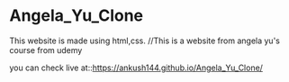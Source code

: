 # Angela_Yu_Clone
This website is made using html,css. 
//This is a website from angela yu's course from udemy

you can check live at::https://ankush144.github.io/Angela_Yu_Clone/
